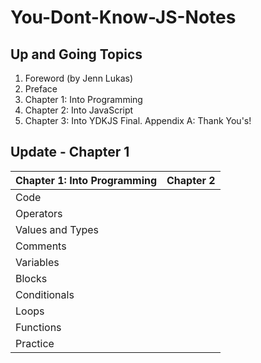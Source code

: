 # You-Dont-Know-JS-Notes

## Up and Going Topics

1. Foreword (by Jenn Lukas)
2. Preface
3. Chapter 1: Into Programming
4. Chapter 2: Into JavaScript
5. Chapter 3: Into YDKJS
Final. Appendix A: Thank You's!


## Update - Chapter 1

Chapter 1: Into Programming | Chapter 2
------------ | -------------
Code |
Operators |
Values and Types |
Comments |
Variables |
Blocks |
Conditionals |
Loops |
Functions |
Practice |
